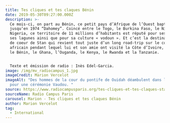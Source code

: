 ```yaml
---
title: Tes cliques et tes claques Bénin
date: 2019-05-30T09:27:00.000Z
description: >-
  Ce mois-ci, on part au Bénin, ce petit pays d’Afrique de l’Ouest baptisé
  jusqu’en 1974 “Dahomey”. Coincé entre le Togo, le Burkina Faso, le Niger et le
  Nigeria, ce territoire de 11 millions d’habitants est réputé pour ses lacs et
  ses lagunes ainsi que pour sa culture « vodoun ». Et c’est la destination coup
  de coeur de Stan qui revient tout juste d’un long road-trip sur le continent
  africain pendant lequel lui et son amie ont visité la Côte d’Ivoire, le Togo,
  le Bénin, le Ghana, l’Ouganda, le Kenya, le Rwanda et la Tanzanie.


  Texte et émission de radio : Inès Edel-Garcia. 
image: /img/mv_radiocampus_1.jpg
imageCredit: Marion Vercelot
imageAlt: "Des hommes de la cour du pontife de Ouidah déambulent dans la ville
  pour une cérémonie Vaudou. "
source: https://www.radiocampusparis.org/tes-cliques-et-tes-claques-stan-au-benin-27-05/
sourceName: Radio Campus Paris
carousel: Marion - Tes cliques et tes claques Bénin
author: Marion Vercelot
tag:
  - International
---
```

